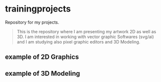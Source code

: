 # trainingprojects
Repository for my projects.
>This is the repository where I am presenting my artwork 2D as well as 3D. 
>I am interested in working with vector graphic Softwares (svg/ai) and I am studying also pixel graphic editors and 3D Modeling. 
## example of 2D Graphics 
## example of 3D Modeling 

